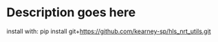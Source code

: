 # Description goes here

install with:
pip install git+https://github.com/kearney-sp/hls_nrt_utils.git

